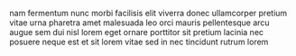 nam fermentum nunc morbi facilisis elit viverra donec ullamcorper pretium vitae
urna pharetra amet malesuada leo orci mauris pellentesque arcu augue sem dui
nisl lorem eget ornare porttitor sit pretium lacinia nec posuere neque est et
sit lorem vitae sed in nec tincidunt rutrum lorem